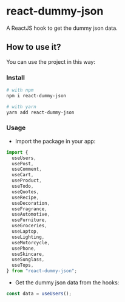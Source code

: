 # react-dummy-json

A ReactJS hook to get the dummy json data.

## How to use it?

You can use the project in this way:

### Install

```bash
# with npm
npm i react-dummy-json

# with yarn
yarn add react-dummy-json
```

### Usage

- Import the package in your app:

```js
import {
  useUsers,
  usePost,
  useComment,
  useCart,
  useProduct,
  useTodo,
  useQuotes,
  useRecipe,
  useDecoration,
  useFragrance,
  useAutomotive,
  useFurniture,
  useGroceries,
  useLaptop,
  useLighting,
  useMotorcycle,
  usePhone,
  useSkincare,
  useSunglass,
  useTops,
} from "react-dummy-json";
```

- Get the dummy json data from the hooks:

```js
const data = useUsers();
```
